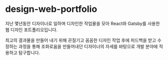 # design-web-portfolio

지난 몇년동안 디자이너로 일하며 디자인한 작업물을 모아 React와 Gatsby를 사용한 웹 디자인 포트폴리오입니다.


최고의 결과물을 만들어 내기 위해 끈질기고 꼼꼼한 디자인 작업 후에 피드백을 받고 수정하는 과정을 통해 조화로움을 만들어내던 디자이너의 자세를 바탕으로 개발 분야에 적용하고 탐구합니다.
